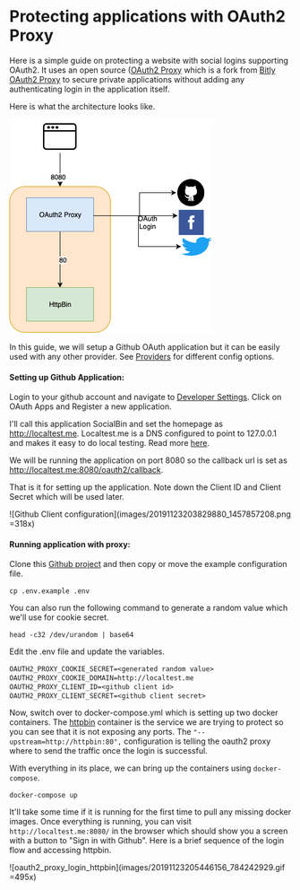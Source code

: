 # Protecting applications with OAuth2 Proxy

Here is a simple guide on protecting a website with social logins supporting OAuth2. It uses an open source ([OAuth2 Proxy](https://pusher.github.io/oauth2_proxy/) which is a fork from [Bitly OAuth2 Proxy](https://github.com/bitly/oauth2_proxy) to secure private applications without adding any authenticating login in the application itself.

Here is what the architecture looks like.

![Proxy configuration](images/20191123200217649_61390951.png)

In this guide, we will setup a Github OAuth application but it can be easily used with any other provider. See [Providers](https://pusher.github.io/oauth2_proxy/auth-configuration) for different config options.

#### Setting up Github Application:

Login to your github account and navigate to [Developer Settings](https://github.com/settings/developers). Click on OAuth Apps and Register a new application.

I'll call this application SocialBin and set the homepage as http://localtest.me. Localtest.me is a DNS configured to point to 127.0.0.1 and makes it easy to do local testing. Read more [here](https://readme.localtest.me).

We will be running the application on port 8080 so the callback url is set as http://localtest.me:8080/oauth2/callback.

That is it for setting up the application. Note down the Client ID and Client Secret which will be used later.

![Github Client configuration](images/20191123203829880_1457857208.png =318x)

#### Running application with proxy:

Clone this [Github project](https://github.com/namuan/oauth2-proxy-httpbin) and then copy or move the example configuration file. 
```
cp .env.example .env
```

You can also run the following command to generate a random value which we'll use for cookie secret.
```
head -c32 /dev/urandom | base64
```

Edit the .env file and update the variables. 
```
OAUTH2_PROXY_COOKIE_SECRET=<generated random value>
OAUTH2_PROXY_COOKIE_DOMAIN=http://localtest.me
OAUTH2_PROXY_CLIENT_ID=<github client id>
OAUTH2_PROXY_CLIENT_SECRET=<github client secret>
```

Now, switch over to docker-compose.yml which is setting up two docker containers. The [httpbin](https://hub.docker.com/r/kennethreitz/httpbin) container is the service we are trying to protect so you can see that it is not exposing any ports. The `"--upstream=http://httpbin:80",` configuration is telling the oauth2 proxy where to send the traffic once the login is successful.

With everything in its place, we can bring up the containers using `docker-compose`.
```
docker-compose up
```

It'll take some time if it is running for the first time to pull any missing docker images. Once everything is running, you can visit `http://localtest.me:8080/` in the browser which should show you a screen with a button to "Sign in with Github". Here is a brief sequence of the login flow and accessing httpbin.

![oauth2_proxy_login_httpbin](images/20191123205446156_784242929.gif =495x)

